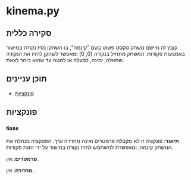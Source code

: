 # kinema.py

## סקירה כללית

קובץ זה מיישם משחק טקסט פשוט בשם "קינמה", בו השחקן מזיז נקודה במישור באמצעות פקודות. המשחק מתחיל בנקודה (0, 0) ומאפשר לשחקן להזיז את הנקודה שמאלה, ימינה, למעלה או למטה עד שהוא בוחר לצאת.

## תוכן עניינים

- [פונקציות](#פונקציות)

## פונקציות

### `None`

**תיאור**: פונקציה זו לא מקבלת פרמטרים ואינה מחזירה ערך. הפונקציה מנהלת את המשחק קינמה, ומאפשרת למשתמש להזיז נקודה במישור על ידי הזנת פקודות.

**פרמטרים**: אין.

**מחזירה**: אין.
